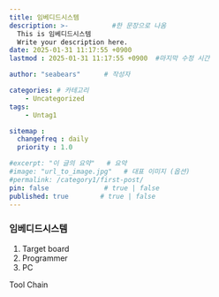 ```yaml
---
title: 임베디드시스템
description: >-           #한 문장으로 나옴
  This is 임베디드시스템
  Write your description here.
date: 2025-01-31 11:17:55 +0900
lastmod : 2025-01-31 11:17:55 +0900  #마지막 수정 시간

author: "seabears"      # 작성자

categories: # 카테고리
    - Uncategorized  
tags: 
    - Untag1

sitemap :
  changefreq : daily
  priority : 1.0

#excerpt: "이 글의 요약"   # 요약
#image: "url_to_image.jpg"   # 대표 이미지 (옵션)
#permalink: /category1/first-post/
pin: false              # true | false
published: true        # true | false
---
```



### 임베디드시스템


1. Target board
2. Programmer
3. PC


Tool Chain

